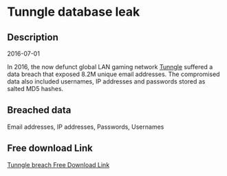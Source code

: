# Tunngle database leak

## Description

2016-07-01

In 2016, the now defunct global LAN gaming network <a href="https://web.archive.org/web/20160305044242/http://www.tunngle.net/en/" target="_blank" rel="noopener">Tunngle</a> suffered a data breach that exposed 8.2M unique email addresses. The compromised data also included usernames, IP addresses and passwords stored as salted MD5 hashes.

## Breached data

Email addresses, IP addresses, Passwords, Usernames

## Free download Link

[Tunngle breach Free Download Link](https://tinyurl.com/2b2k277t)